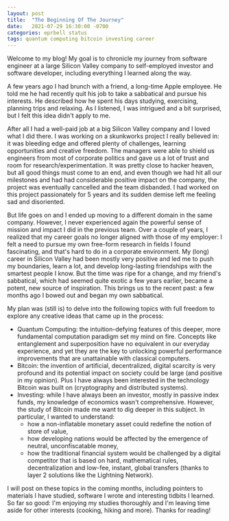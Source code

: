 ```yaml
---
layout: post
title:  "The Beginning Of The Journey"
date:   2021-07-29 16:30:00 -0700
categories: eprbell status
tags: quantum computing bitcoin investing career
---
```

Welcome to my blog! My goal is to chronicle my journey from software engineer at a large Silicon Valley company to self-employed investor and software developer, including everything I learned along the way.

A few years ago I had brunch with a friend, a long-time Apple employee. He told me he had recently quit his job to take a sabbatical and pursue his  interests. He described how he spent his days studying, exercising, planning trips and relaxing. As I listened, I was intrigued and a bit surprised, but I felt this idea didn't apply to me.

After all I had a well-paid job at a big Silicon Valley company and I loved what I did there. I was working on a skunkworks project I really believed in: it was bleeding edge and offered plenty of challenges, learning opportunities and creative freedom. The managers were able to shield us engineers from most of corporate politics and gave us a lot of trust and room for research/experimentation. It was pretty close to hacker heaven, but all good things must come to an end, and even though we had hit all our milestones and had had considerable positive impact on the company, the project was eventually cancelled and the team disbanded. I had worked on this project passionately for 5 years and its sudden demise left me feeling sad and disoriented.

But life goes on and I ended up moving to a different domain in the same company. However, I never experienced again the powerful sense of mission and impact I did in the previous team. Over a couple of years, I realized that my career goals no longer aligned with those of my employer: I felt a need to pursue my own free-form research in fields I found fascinating, and that's hard to do in a corporate environment. My (long) career in Silicon Valley had been mostly very positive and led me to push my boundaries, learn a lot, and develop long-lasting friendships with the smartest people I know. But the time was ripe for a change, and my friend's sabbatical, which had seemed quite exotic a few years earlier, became a potent, new source of inspiration. This brings us to the recent past: a few months ago I bowed out and began my own sabbatical.

My plan was (still is) to delve into the following topics with full freedom to explore any creative ideas that came up in the process:
- Quantum Computing: the intuition-defying features of this deeper, more fundamental computation paradigm set my mind on fire. Concepts like entanglement and superposition have no equivalent in our everyday experience, and yet they are the key to unlocking powerful performance improvements that are unattainable with classical computers.
- Bitcoin: the invention of artificial, decentralized, digital scarcity is very profound and its potential impact on society could be large (and positive in my opinion). Plus I have always been interested in the technology Bitcoin was built on (cryptography and distributed systems).
- Investing: while I have always been an investor, mostly in passive index funds, my knowledge of economics wasn't comprehensive. However, the study of Bitcoin made me want to dig deeper in this subject. In particular, I wanted to understand:
  - how a non-inflatable monetary asset could redefine the notion of store of value, 
  - how developing nations would be affected by the emergence of neutral, unconfiscatable money,
  - how the traditional financial system would be challenged by a digital competitor that is based on hard, mathematical rules, decentralization and low-fee, instant, global transfers (thanks to layer 2 solutions like the Lightning Network).

I will post on these topics in the coming months, including pointers to materials I have studied, software I wrote and interesting tidbits I learned. So far so good: I'm enjoying my studies thoroughly and I'm leaving time aside for other interests (cooking, hiking and more). Thanks for reading!